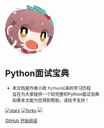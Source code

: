<img width="160px" style="border-radius: 50%" bor src="style/head_portrait.jpg">

# **Python面试宝典**

- 本文档是作者小政 ```Python```以来的学习历程<br>旨在为大家提供一个较完整的Python面试宝典<br>如果本文能为您得到帮助，请给予支持！

[![stars](https://badgen.net/github/stars/mochazi/docsify-demo?color=4ab8a1)](https://github.com/1092093583/bao)
[![forks](https://badgen.net/github/forks/mochazi/docsify-demo?color=4ab8a1)](https://github.com/1092093583/bao)
![](https://img.shields.io/badge/%E9%9A%BE%E4%BA%BA__-%E7%A8%8B%E5%BA%8F%E5%91%98-green)

[GitHub](https://github.com/1092093583/bao)
[开始阅读](README)

